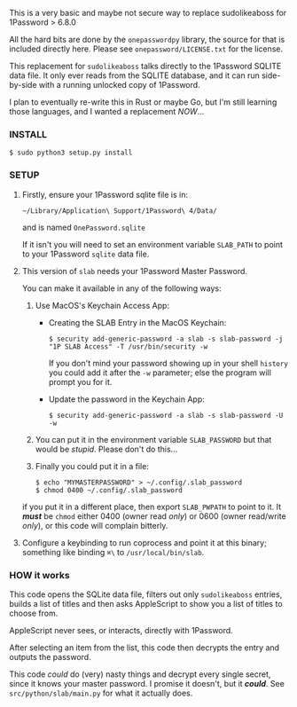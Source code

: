 This is a very basic and maybe not secure way to replace sudolikeaboss for 1Password > 6.8.0

All the hard bits are done by the `onepasswordpy` library, the source for that is included directly here. Please see `onepassword/LICENSE.txt` for the license.

This replacement for `sudolikeaboss` talks directly to the 1Password SQLITE data file.
It only ever reads from the SQLITE database, and it can run side-by-side with a running unlocked copy of 1Password.

I plan to eventually re-write this in Rust or maybe Go, but I'm still learning those languages, and I wanted a replacement *NOW*...

### INSTALL

  `$ sudo python3 setup.py install`

### SETUP

  1. Firstly, ensure your 1Password sqlite file is in:

     `~/Library/Application\ Support/1Password\ 4/Data/`

     and is named `OnePassword.sqlite`
  
     If it isn't you will need to set an environment variable `SLAB_PATH` to point to your 1Password `sqlite` data file.

  2. This version of `slab` needs your 1Password Master Password.
  
     You can make it available in any of the following ways:
  
     1. Use MacOS's Keychain Access App:
  
        * Creating the SLAB Entry in the MacOS Keychain:

           `$ security add-generic-password -a slab -s slab-password -j "1P SLAB Access" -T /usr/bin/security -w`

           If you don't mind your password showing up in your shell `history` you could add it after the `-w` parameter; else the program will prompt you for it.

        * Update the password in the Keychain App:

           `$ security add-generic-password -a slab -s slab-password -U -w`

     2. You can put it in the environment variable `SLAB_PASSWORD` but that would be *stupid*. Please don't do this...

     3. Finally you could put it in a file:

        `$ echo "MYMASTERPASSWORD" > ~/.config/.slab_password`\
        `$ chmod 0400 ~/.config/.slab_password`

     if you put it in a different place, then export `SLAB_PWPATH` to point to it. It ***must*** be `chmod` either 0400 (owner read *only*) or 0600 (owner read/write *only*), or this code will complain bitterly.

  3. Configure a keybinding to run coprocess and point it at this binary; something like binding `⌘\` to `/usr/local/bin/slab`.

### HOW it works

  This code opens the SQLite data file, filters out only `sudolikeaboss` entries, builds a list of titles and then asks AppleScript to show you a list of titles to choose from.
  
  AppleScript never sees, or interacts, directly with 1Password.
  
  After selecting an item from the list, this code then decrypts the entry and outputs the password.

  This code *could* do (very) nasty things and decrypt every single secret, since it knows your master password. I promise it doesn't, but it ***could***. See `src/python/slab/main.py` for what it actually does.
